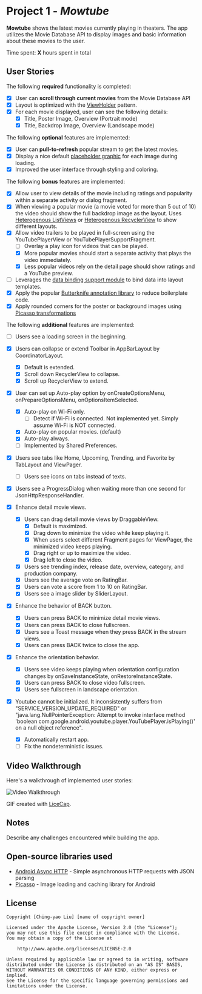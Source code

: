 # Project 1 - *Mowtube*

**Mowtube** shows the latest movies currently playing in theaters. The app utilizes the Movie Database API to display images and basic information about these movies to the user.

Time spent: **X** hours spent in total

## User Stories

The following **required** functionality is completed:

* [x] User can **scroll through current movies** from the Movie Database API
* [x] Layout is optimized with the [ViewHolder](http://guides.codepath.com/android/Using-an-ArrayAdapter-with-ListView#improving-performance-with-the-viewholder-pattern) pattern.
* [x] For each movie displayed, user can see the following details:
  * [x] Title, Poster Image, Overview (Portrait mode)
  * [x] Title, Backdrop Image, Overview (Landscape mode)

The following **optional** features are implemented:

* [x] User can **pull-to-refresh** popular stream to get the latest movies.
* [x] Display a nice default [placeholder graphic](http://guides.codepath.com/android/Displaying-Images-with-the-Picasso-Library#configuring-picasso) for each image during loading.
* [x] Improved the user interface through styling and coloring.

The following **bonus** features are implemented:

* [x] Allow user to view details of the movie including ratings and popularity within a separate activity or dialog fragment.
* [x] When viewing a popular movie (a movie voted for more than 5 out of 10) the video should show the full backdrop image as the layout.  Uses [Heterogenous ListViews](http://guides.codepath.com/android/Implementing-a-Heterogenous-ListView) or [Heterogenous RecyclerView](http://guides.codepath.com/android/Heterogenous-Layouts-inside-RecyclerView) to show different layouts.
* [x] Allow video trailers to be played in full-screen using the YouTubePlayerView or YouTubePlayerSupportFragment.
    * [ ] Overlay a play icon for videos that can be played.
    * [x] More popular movies should start a separate activity that plays the video immediately.
    * [x] Less popular videos rely on the detail page should show ratings and a YouTube preview.
* [ ] Leverages the [data binding support module](http://guides.codepath.com/android/Applying-Data-Binding-for-Views) to bind data into layout templates.
* [x] Apply the popular [Butterknife annotation library](http://guides.codepath.com/android/Reducing-View-Boilerplate-with-Butterknife) to reduce boilerplate code.
* [x] Apply rounded corners for the poster or background images using [Picasso transformations](https://guides.codepath.com/android/Displaying-Images-with-the-Picasso-Library#other-transformations)

The following **additional** features are implemented:

* [ ] Users see a loading screen in the beginning.

* [x] Users can collapse or extend Toolbar in AppBarLayout by CoordinatorLayout.
    * [x] Default is extended.
    * [x] Scroll down RecyclerView to collapse.
    * [x] Scroll up RecyclerView to extend.
* [x] User can set up Auto-play option by onCreateOptionsMenu, onPrepareOptionsMenu, onOptionsItemSelected.
    * [x] Auto-play on Wi-Fi only.
        * [ ] Detect if Wi-Fi is connected. Not implemented yet. Simply assume Wi-Fi is NOT connected.
    * [x] Auto-play on popular movies. (default)
    * [x] Auto-play always.
    * [ ] Implemented by Shared Preferences.
* [x] Users see tabs like Home, Upcoming, Trending, and Favorite by TabLayout and ViewPager.
    * [ ] Users see icons on tabs instead of texts.
* [x] Users see a ProgressDialog when waiting more than one second for JsonHttpResponseHandler.

* [x] Enhance detail movie views.
    * [x] Users can drag detail movie views by DraggableView.
        * [x] Default is maximized.
        * [x] Drag down to minimize the video while keep playing it.
        * [x] When users select different Fragment pages for ViewPager, the minimized video keeps playing.
        * [x] Drag right or up to maximize the video.
        * [x] Drag left to close the video.
    * [x] Users see trending index, release date, overview, category, and production company.
    * [x] Users see the average vote on RatingBar.
    * [x] Users can vote a score from 1 to 10 on RatingBar.
    * [x] Users see a image slider by SliderLayout.
    
* [x] Enhance the behavior of BACK button.
    * [x] Users can press BACK to minimize detail movie views. 
    * [x] Users can press BACK to close fullscreen. 
    * [x] Users see a Toast message when they press BACK in the stream views.
    * [x] Users can press BACK twice to close the app. 
* [x] Enhance the orientation behavior.
    * [x] Users see video keeps playing when orientation configuration changes by onSaveInstanceState, onRestoreInstanceState.
    * [x] Users can press BACK to close video fullscreen. 
    * [x] Users see fullscreen in landscape orientation. 
* [x] Youtube cannot be initialized. It inconsistently suffers from "SERVICE_VERSION_UPDATE_REQUIRED" or "java.lang.NullPointerException: Attempt to invoke interface method 'boolean com.google.android.youtube.player.YouTubePlayer.isPlaying()' on a null object reference".
    * [x] Automatically restart app. 
    * [ ] Fix the nondeterministic issues.

## Video Walkthrough

Here's a walkthrough of implemented user stories:

<img src='http://i.imgur.com/link/to/your/gif/file.gif' title='Video Walkthrough' width='' alt='Video Walkthrough' />

GIF created with [LiceCap](http://www.cockos.com/licecap/).

## Notes

Describe any challenges encountered while building the app.

## Open-source libraries used

- [Android Async HTTP](https://github.com/loopj/android-async-http) - Simple asynchronous HTTP requests with JSON parsing
- [Picasso](http://square.github.io/picasso/) - Image loading and caching library for Android

## License

    Copyright [Ching-yao Liu] [name of copyright owner]

    Licensed under the Apache License, Version 2.0 (the "License");
    you may not use this file except in compliance with the License.
    You may obtain a copy of the License at

        http://www.apache.org/licenses/LICENSE-2.0

    Unless required by applicable law or agreed to in writing, software
    distributed under the License is distributed on an "AS IS" BASIS,
    WITHOUT WARRANTIES OR CONDITIONS OF ANY KIND, either express or implied.
    See the License for the specific language governing permissions and
    limitations under the License.